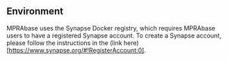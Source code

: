 ## Environment

MPRAbase uses the Synapse Docker registry, which requires MPRAbase users to have a registered Synapse account. To create a Synapse account, please follow the instructions in the (link here)[https://www.synapse.org/#!RegisterAccount:0].